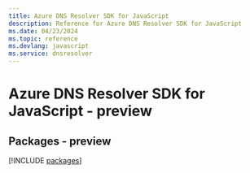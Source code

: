 ```yaml
---
title: Azure DNS Resolver SDK for JavaScript
description: Reference for Azure DNS Resolver SDK for JavaScript
ms.date: 04/23/2024
ms.topic: reference
ms.devlang: javascript
ms.service: dnsresolver
---
```

# Azure DNS Resolver SDK for JavaScript - preview
## Packages - preview
[!INCLUDE [packages](dns-resolver-index.md)]